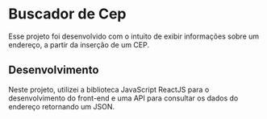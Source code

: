 # Buscador de Cep 

Esse projeto foi desenvolvido com o intuito de exibir informações sobre um endereço, a partir da inserção de um CEP.

## Desenvolvimento

Neste projeto, utilizei a biblioteca JavaScript ReactJS para o desenvolvimento do front-end e uma API para consultar os dados do endereço retornando um JSON.
